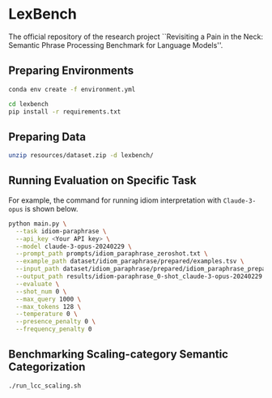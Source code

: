 # LexBench

The official repository of the research project ``Revisiting a Pain in the Neck: Semantic Phrase Processing Benchmark for Language Models''.

## Preparing Environments
```bash
conda env create -f environment.yml

cd lexbench
pip install -r requirements.txt
```

## Preparing Data
```bash
unzip resources/dataset.zip -d lexbench/
```

## Running Evaluation on Specific Task 
For example, the command for running idiom interpretation with `Claude-3-opus` is shown below.

```bash
python main.py \
  --task idiom-paraphrase \
  --api_key <Your API key> \
  --model claude-3-opus-20240229 \
  --prompt_path prompts/idiom_paraphrase_zeroshot.txt \
  --example_path dataset/idiom_paraphrase/prepared/examples.tsv \
  --input_path dataset/idiom_paraphrase/prepared/idiom_paraphrase_prepared.tsv \
  --output_path results/idiom-paraphrase_0-shot_claude-3-opus-20240229.json \
  --evaluate \
  --shot_num 0 \
  --max_query 1000 \
  --max_tokens 128 \
  --temperature 0 \
  --presence_penalty 0 \
  --frequency_penalty 0
```

## Benchmarking Scaling-category Semantic Categorization

```bash
./run_lcc_scaling.sh
```
